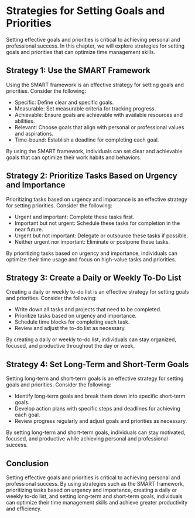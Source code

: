 Strategies for Setting Goals and Priorities
====================================================================================

Setting effective goals and priorities is critical to achieving personal and professional success. In this chapter, we will explore strategies for setting goals and priorities that can optimize time management skills.

Strategy 1: Use the SMART Framework
-----------------------------------

Using the SMART framework is an effective strategy for setting goals and priorities. Consider the following:

* Specific: Define clear and specific goals.
* Measurable: Set measurable criteria for tracking progress.
* Achievable: Ensure goals are achievable with available resources and abilities.
* Relevant: Choose goals that align with personal or professional values and aspirations.
* Time-bound: Establish a deadline for completing each goal.

By using the SMART framework, individuals can set clear and achievable goals that can optimize their work habits and behaviors.

Strategy 2: Prioritize Tasks Based on Urgency and Importance
------------------------------------------------------------

Prioritizing tasks based on urgency and importance is an effective strategy for setting priorities. Consider the following:

* Urgent and important: Complete these tasks first.
* Important but not urgent: Schedule these tasks for completion in the near future.
* Urgent but not important: Delegate or outsource these tasks if possible.
* Neither urgent nor important: Eliminate or postpone these tasks.

By prioritizing tasks based on urgency and importance, individuals can optimize their time usage and focus on high-value tasks and priorities.

Strategy 3: Create a Daily or Weekly To-Do List
-----------------------------------------------

Creating a daily or weekly to-do list is an effective strategy for setting goals and priorities. Consider the following:

* Write down all tasks and projects that need to be completed.
* Prioritize tasks based on urgency and importance.
* Schedule time blocks for completing each task.
* Review and adjust the to-do list as necessary.

By creating a daily or weekly to-do list, individuals can stay organized, focused, and productive throughout the day or week.

Strategy 4: Set Long-Term and Short-Term Goals
----------------------------------------------

Setting long-term and short-term goals is an effective strategy for setting goals and priorities. Consider the following:

* Identify long-term goals and break them down into specific short-term goals.
* Develop action plans with specific steps and deadlines for achieving each goal.
* Review progress regularly and adjust goals and priorities as necessary.

By setting long-term and short-term goals, individuals can stay motivated, focused, and productive while achieving personal and professional success.

Conclusion
----------

Setting effective goals and priorities is critical to achieving personal and professional success. By using strategies such as the SMART framework, prioritizing tasks based on urgency and importance, creating a daily or weekly to-do list, and setting long-term and short-term goals, individuals can optimize their time management skills and achieve greater productivity and efficiency.
